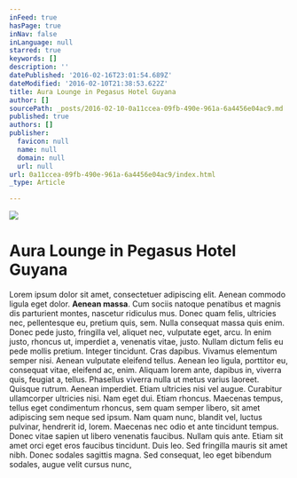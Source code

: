 ```yaml
---
inFeed: true
hasPage: true
inNav: false
inLanguage: null
starred: true
keywords: []
description: ''
datePublished: '2016-02-16T23:01:54.689Z'
dateModified: '2016-02-10T21:38:53.622Z'
title: Aura Lounge in Pegasus Hotel Guyana
author: []
sourcePath: _posts/2016-02-10-0a11ccea-09fb-490e-961a-6a4456e04ac9.md
published: true
authors: []
publisher:
  favicon: null
  name: null
  domain: null
  url: null
url: 0a11ccea-09fb-490e-961a-6a4456e04ac9/index.html
_type: Article

---
```

![](https://the-grid-user-content.s3-us-west-2.amazonaws.com/2fefea78-eac1-4d6a-b4f5-f3d5097db4fa.JPG)

# Aura Lounge in Pegasus Hotel Guyana

Lorem ipsum dolor sit amet, consectetuer adipiscing elit. Aenean commodo ligula eget dolor. **Aenean massa**. Cum sociis natoque penatibus et magnis dis parturient montes, nascetur ridiculus mus. Donec quam felis, ultricies nec, pellentesque eu, pretium quis, sem. Nulla consequat massa quis enim. Donec pede justo, fringilla vel, aliquet nec, vulputate eget, arcu. In enim justo, rhoncus ut, imperdiet a, venenatis vitae, justo. Nullam dictum felis eu pede mollis pretium. Integer tincidunt. Cras dapibus. Vivamus elementum semper nisi. Aenean vulputate eleifend tellus. Aenean leo ligula, porttitor eu, consequat vitae, eleifend ac, enim. Aliquam lorem ante, dapibus in, viverra quis, feugiat a, tellus. Phasellus viverra nulla ut metus varius laoreet. Quisque rutrum. Aenean imperdiet. Etiam ultricies nisi vel augue. Curabitur ullamcorper ultricies nisi. Nam eget dui. Etiam rhoncus. Maecenas tempus, tellus eget condimentum rhoncus, sem quam semper libero, sit amet adipiscing sem neque sed ipsum. Nam quam nunc, blandit vel, luctus pulvinar, hendrerit id, lorem. Maecenas nec odio et ante tincidunt tempus. Donec vitae sapien ut libero venenatis faucibus. Nullam quis ante. Etiam sit amet orci eget eros faucibus tincidunt. Duis leo. Sed fringilla mauris sit amet nibh. Donec sodales sagittis magna. Sed consequat, leo eget bibendum sodales, augue velit cursus nunc,
